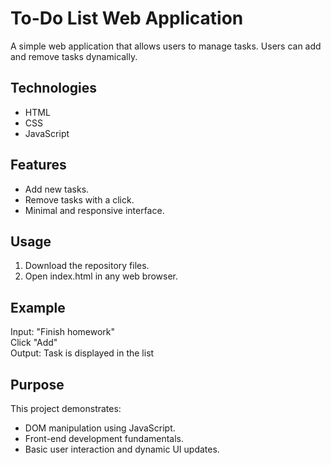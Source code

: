 # To-Do List Web Application

A simple web application that allows users to manage tasks. Users can add and remove tasks dynamically.

## Technologies
- HTML
- CSS
- JavaScript

## Features
- Add new tasks.
- Remove tasks with a click.
- Minimal and responsive interface.

## Usage
1. Download the repository files.
2. Open index.html in any web browser.

## Example
Input: "Finish homework"  
Click "Add"  
Output: Task is displayed in the list

## Purpose
This project demonstrates:
- DOM manipulation using JavaScript.
- Front-end development fundamentals.
- Basic user interaction and dynamic UI updates.
